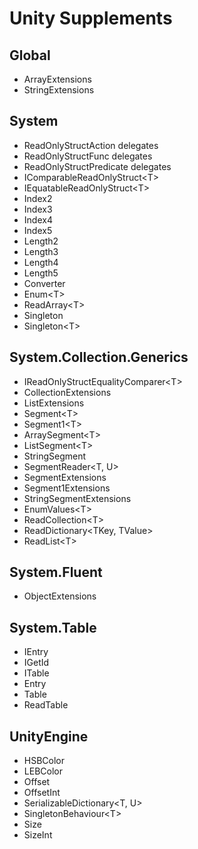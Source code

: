 # Unity Supplements

## Global

- ArrayExtensions
- StringExtensions

## System

- ReadOnlyStructAction delegates
- ReadOnlyStructFunc delegates
- ReadOnlyStructPredicate delegates
- IComparableReadOnlyStruct\<T>
- IEquatableReadOnlyStruct\<T>
- Index2
- Index3
- Index4
- Index5
- Length2
- Length3
- Length4
- Length5
- Converter
- Enum\<T>
- ReadArray\<T>
- Singleton
- Singleton\<T>

## System.Collection.Generics

- IReadOnlyStructEqualityComparer\<T>
- CollectionExtensions
- ListExtensions
- Segment\<T>
- Segment1\<T>
- ArraySegment\<T>
- ListSegment\<T>
- StringSegment
- SegmentReader\<T, U>
- SegmentExtensions
- Segment1Extensions
- StringSegmentExtensions
- EnumValues\<T>
- ReadCollection\<T>
- ReadDictionary\<TKey, TValue>
- ReadList\<T>

## System.Fluent

- ObjectExtensions

## System.Table
- IEntry
- IGetId
- ITable
- Entry
- Table
- ReadTable

## UnityEngine

- HSBColor
- LEBColor
- Offset
- OffsetInt
- SerializableDictionary\<T, U>
- SingletonBehaviour\<T>
- Size
- SizeInt
